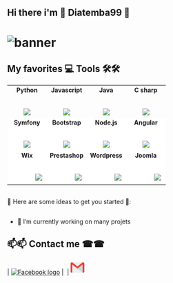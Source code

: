 ## Hi there i'm 🤝 Diatemba99 🤝
# ![banner](https://user-images.githubusercontent.com/58808297/103879785-33f44c00-50d0-11eb-8a7e-56e2e4048368.jpg)

<!--
Ceci est un commentaire pour faire des commentaires sur le readme de github
-->
## My  favorites 💻 Tools 🛠🛠 
<table>
        <tbody>
          <tr valign="top">
            <td width="25%" align="center">
              <span><b>Python</b></span><br><br><br>
              <img height="64px" src="https://cdn.svgporn.com/logos/python.svg">
            </td>
            <td width="25%" align="center">
              <span><b>Javascript</b></span><br><br><br>
              <img height="64px" src="https://cdn.svgporn.com/logos/javascript.svg">
            </td>
            <td width="25%" align="center">
              <span><b>Java</b></span><br><br><br>
              <img height="64px" src="https://cdn.svgporn.com/logos/java.svg">
            </td>
            <td width="25%" align="center">
              <span><b>C sharp</b></span><br><br><br>
              <img height="64px" src="https://cdn.svgporn.com/logos/c-sharp.svg">
            </td>
          </tr>
          <tr style="background-color: #fff;">
            <td width="25%" align="center">
              <span><b>Symfony</b></span><br><br><br>
              <img height="64px" src="https://cdn.svgporn.com/logos/symfony.svg">
            </td>
            <td width="25%" align="center">
              <span><b>Bootstrap</b></span><br><br><br>
              <img height="64px" src="https://cdn.svgporn.com/logos/bootstrap.svg">
            </td>
            <td width="25%" align="center">
              <span><b>Node.js</b></span><br><br><br>
              <img height="64px" src="https://cdn.svgporn.com/logos/nodejs.svg">
            </td>
            <td width="25%" align="center">
              <span><b>Angular</b></span><br><br><br>
              <img height="64px" src="https://cdn.svgporn.com/logos/angular-icon.svg">
            </td>
          </tr>
          <tr style="background-color: #fff;">
            <td width="25%" align="center">
              <span><b>Wix</b></span><br><br><br>
                <marquee behavior="" direction="right">
                    <img height="64px" src="https://cdn.svgporn.com/logos/wix.svg">
                </marquee>
            </td>
            <td width="25%" align="center">
              <span><b>Prestashop</b></span><br><br><br>
                <marquee behavior="" direction="right">
                    <img height="64px" src="https://cdn.svgporn.com/logos/prestashop.svg">
                </marquee>
            </td>
            <td width="25%" align="center">
              <span><b>Wordpress</b></span><br><br><br>
              <marquee behavior="" direction="right">
                    <img height="64px" src="https://cdn.svgporn.com/logos/wordpress-icon.svg">
              </marquee>
            </td>
            <td width="25%" align="center">
              <span><b>Joomla</b></span><br><br><br>
              <marquee behavior="" direction="right">
                    <img height="64px" src="https://cdn.svgporn.com/logos/joomla.svg">
              </marquee>
            </td>
          </tr>
        </tbody>
      </table>
   
##

🤩 Here are some ideas to get you started 🤩:

##

- 🔭 I’m currently working on many projets

## 📫📫 Contact me ☎☎

| [<img src="https://cdn.svgporn.com/logos/linkedin.svg" alt="Facebook logo" width="32">](https://sn.linkedin.com/in/martin-claude-diatta-a23ab5196) 
| [<img src="https://cdn.worldvectorlogo.com/logos/devto.svg" alt="" width="30">](https://dev.to/diatemba99) 
| [<img src="https://github.com/Diatemba99/Diatemba99/blob/main/Gmail.svg" alt="Gmail logo" height="32">](mailto:diatemba11@gmail.com)


